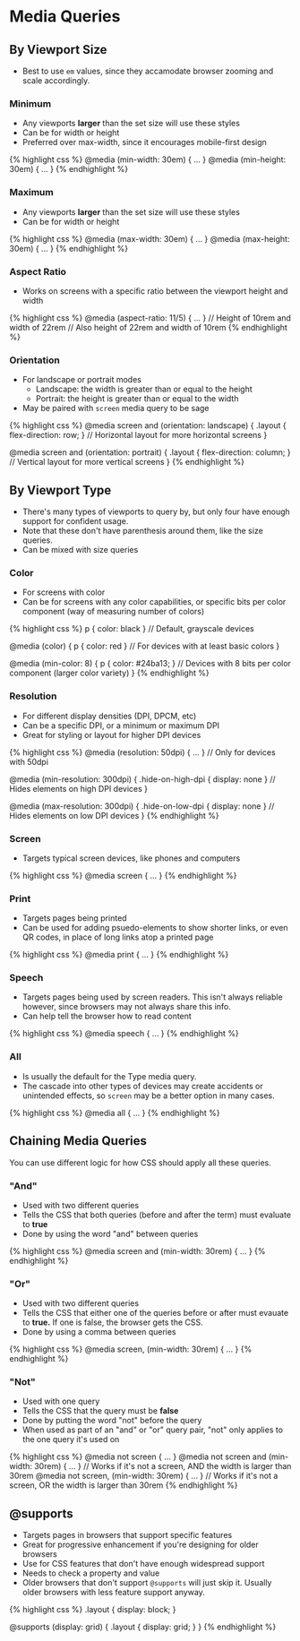 # Media Queries

## By Viewport Size

* Best to use `em` values, since they accamodate browser zooming and scale accordingly.

### Minimum

* Any viewports **larger** than the set size will use these styles
* Can be for width or height
* Preferred over max-width, since it encourages mobile-first design

{% highlight css %}
@media (min-width: 30em) { ... }
@media (min-height: 30em) { ... }
{% endhighlight %}

### Maximum

* Any viewports **larger** than the set size will use these styles
* Can be for width or height

{% highlight css %}
@media (max-width: 30em) { ... }
@media (max-height: 30em) { ... }
{% endhighlight %}

### Aspect Ratio

* Works on screens with a specific ratio between the viewport height and width

{% highlight css %}
@media (aspect-ratio: 11/5) { ... }
  // Height of 10rem and width of 22rem
  // Also height of 22rem and width of 10rem
{% endhighlight %}

### Orientation

* For landscape or portrait modes
  - Landscape: the width is greater than or equal to the height
  - Portrait: the height is greater than or equal to the width
* May be paired with `screen` media query to be sage

{% highlight css %}
@media screen and (orientation: landscape) {
  .layout { flex-direction: row; } // Horizontal layout for more horizontal screens
}

@media screen and (orientation: portrait) {
  .layout { flex-direction: column; } // Vertical layout for more vertical screens
}
{% endhighlight %}

## By Viewport Type

* There's many types of viewports to query by, but only four have enough support for confident usage.
* Note that these don't have parenthesis around them, like the size queries.
* Can be mixed with size queries

### Color

* For screens with color
* Can be for screens with any color capabilities, or specific bits per color component (way of measuring number of colors)

{% highlight css %}
p { color: black } // Default, grayscale devices

@media (color) {
  p { color: red } // For devices with at least basic colors
}

@media (min-color: 8) {
  p { color: #24ba13; } // Devices with 8 bits per color component (larger color variety)
}
{% endhighlight %}

### Resolution

* For different display densities (DPI, DPCM, etc)
* Can be a specific DPI, or a minimum or maximum DPI
* Great for styling or layout for higher DPI devices

{% highlight css %}
@media (resolution: 50dpi) { ... } // Only for devices with 50dpi

@media (min-resolution: 300dpi) {
  .hide-on-high-dpi { display: none } // Hides elements on high DPI devices
}

@media (max-resolution: 300dpi) {
  .hide-on-low-dpi { display: none } // Hides elements on low DPI devices
}
{% endhighlight %}

### Screen

* Targets typical screen devices, like phones and computers

{% highlight css %}
@media screen { ... }
{% endhighlight %}

### Print

* Targets pages being printed
* Can be used for adding psuedo-elements to show shorter links, or even QR codes, in place of long links atop a printed page

{% highlight css %}
@media print { ... }
{% endhighlight %}

### Speech

* Targets pages being used by screen readers. This isn't always reliable however, since browsers may not always share this info.
* Can help tell the browser how to read content

{% highlight css %}
@media speech { ... }
{% endhighlight %}

### All

* Is usually the default for the Type media query.
* The cascade into other types of devices may create accidents or unintended effects, so `screen` may be a better option in many cases.

{% highlight css %}
@media all { ... }
{% endhighlight %}

## Chaining Media Queries

You can use different logic for how CSS should apply all these queries.

### "And"

* Used with two different queries
* Tells the CSS that both queries (before and after the term) must evaluate to **true**
* Done by using the word "and" between queries

{% highlight css %}
@media screen and (min-width: 30rem) { ... }
{% endhighlight %}

### "Or"

* Used with two different queries
* Tells the CSS that either one of the queries before or after must evauate to **true.** If one is false, the browser gets the CSS.
* Done by using a comma between queries

{% highlight css %}
@media screen, (min-width: 30rem) { ... }
{% endhighlight %}

### "Not"

* Used with one query
* Tells the CSS that the query must be **false**
* Done by putting the word "not" before the query
* When used as part of an "and" or "or" query pair, "not" only applies to the one query it's used on

{% highlight css %}
@media not screen { ... }
@media not screen and (min-width: 30rem) { ... } // Works if it's not a screen, AND the width is larger than 30rem
@media not screen, (min-width: 30rem) { ... } // Works if it's not a screen, OR the width is larger than 30rem
{% endhighlight %}

## @supports

* Targets pages in browsers that support specific features
* Great for progressive enhancement if you're designing for older browsers
* Use for CSS features that don't have enough widespread support
* Needs to check a property and value
* Older browsers that don't support `@supports` will just skip it. Usually older browsers with less feature support anyway.

{% highlight css %}
.layout {
  display: block;
}

@supports (display: grid) {
  .layout {
    display: grid;
  }
}
{% endhighlight %}
